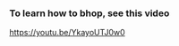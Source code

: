 <!--bhop-->
<!--Links to the glitchless bhop guide-->
### To learn how to bhop, see this video
https://youtu.be/YkayoUTJ0w0